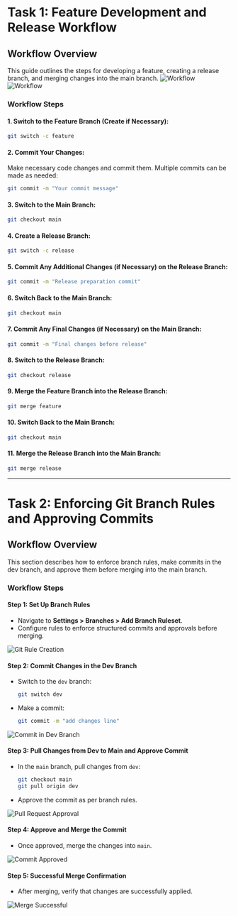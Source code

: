 # Task 1: Feature Development and Release Workflow

## Workflow Overview

This guide outlines the steps for developing a feature, creating a release branch, and merging changes into the main branch.
![Workflow](images/task1.png)
![Workflow](images/task1-1.png)
### **Workflow Steps**

#### 1. Switch to the Feature Branch (Create if Necessary):
```bash
git switch -c feature
```

#### 2. Commit Your Changes:
Make necessary code changes and commit them. Multiple commits can be made as needed:
```bash
git commit -m "Your commit message"
```

#### 3. Switch to the Main Branch:
```bash
git checkout main
```

#### 4. Create a Release Branch:
```bash
git switch -c release
```

#### 5. Commit Any Additional Changes (if Necessary) on the Release Branch:
```bash
git commit -m "Release preparation commit"
```

#### 6. Switch Back to the Main Branch:
```bash
git checkout main
```

#### 7. Commit Any Final Changes (if Necessary) on the Main Branch:
```bash
git commit -m "Final changes before release"
```

#### 8. Switch to the Release Branch:
```bash
git checkout release
```

#### 9. Merge the Feature Branch into the Release Branch:
```bash
git merge feature
```

#### 10. Switch Back to the Main Branch:
```bash
git checkout main
```

#### 11. Merge the Release Branch into the Main Branch:
```bash
git merge release
```

---

# Task 2: Enforcing Git Branch Rules and Approving Commits

## **Workflow Overview**
This section describes how to enforce branch rules, make commits in the dev branch, and approve them before merging into the main branch.

### **Workflow Steps**

#### **Step 1: Set Up Branch Rules**
- Navigate to **Settings > Branches > Add Branch Ruleset**.
- Configure rules to enforce structured commits and approvals before merging.

![Git Rule Creation](images/git-rule-create.png)

#### **Step 2: Commit Changes in the Dev Branch**
- Switch to the `dev` branch:
  ```bash
  git switch dev
  ```
- Make a commit:
  ```bash
  git commit -m "add changes line"
  ```

![Commit in Dev Branch](images/change-commit.png)

#### **Step 3: Pull Changes from Dev to Main and Approve Commit**
- In the `main` branch, pull changes from `dev`:
  ```bash
  git checkout main
  git pull origin dev
  ```
- Approve the commit as per branch rules.

![Pull Request Approval](images/pull-request.png)

#### **Step 4: Approve and Merge the Commit**
- Once approved, merge the changes into `main`.

![Commit Approved](images/approved.png)

#### **Step 5: Successful Merge Confirmation**
- After merging, verify that changes are successfully applied.

![Merge Successful](images/successfully-merged.png)


